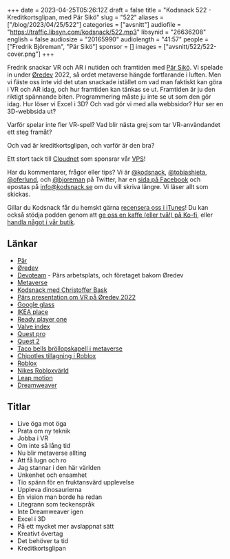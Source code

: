 +++
date = 2023-04-25T05:26:12Z
draft = false
title = "Kodsnack 522 - Kreditkortsglipan, med Pär Sikö"
slug = "522"
aliases = ["/blog/2023/04/25/522"]
categories = ["avsnitt"]
audiofile = "https://traffic.libsyn.com/kodsnack/522.mp3"
libsynid = "26636208"
english = false
audiosize = "20165990"
audiolength = "41:57"
people = ["Fredrik Björeman", "Pär Sikö"]
sponsor = []
images = ["avsnitt/522/522-cover.png"]
+++

Fredrik snackar VR och AR i nutiden och framtiden med [Pär Sikö](https://www.linkedin.com/in/p%C3%A4r-sik%C3%B6-0942031/?originalSubdomain=se). Vi spelade in under [Øredev](https://oredev.org/) 2022, så ordet metaverse hängde fortfarande i luften. Men vi fäste oss inte vid det utan snackade istället om vad man faktiskt kan göra i VR och AR idag, och hur framtiden kan tänkas se ut. Framtiden är ju den riktigt spännande biten. Programmering måste ju inte se ut som den gör idag. Hur löser vi Excel i 3D? Och vad gör vi med alla webbsidor? Hur ser en 3D-webbsida ut?

Varför spelar inte fler VR-spel? Vad blir nästa grej som tar VR-användandet ett steg framåt?

Och vad är kreditkortsglipan, och varför är den bra?

Ett stort tack till [Cloudnet](https://www.cloudnet.se) som sponsrar vår [VPS](https://en.wikipedia.org/wiki/Virtual_private_server)!

Har du kommentarer, frågor eller tips? Vi är [@kodsnack](https://www.twitter.com/kodsnack), [@tobiashieta](https://www.twitter.com/tobiashieta), [@oferlund](https://www.twitter.com/oferlund), och [@bjoreman](https://www.twitter.com/bjoreman) på Twitter, har en [sida på Facebook](https://www.facebook.com/kodsnack) och epostas på [info@kodsnack.se](mailto:info@kodsnack.se) om du vill skriva längre. Vi läser allt som skickas.

Gillar du Kodsnack får du hemskt gärna [recensera oss i iTunes](https://itunes.apple.com/se/podcast/kodsnack/id561631498?l=en)! Du kan också stödja podden genom att <a href="https://ko-fi.com/kodsnack" rel="payment">ge oss en kaffe (eller två!) på Ko-fi</a>, eller [handla något i vår butik](https://shop.spreadshirt.se/kodsnack/).

## Länkar ##
* [Pär](https://www.linkedin.com/in/p%C3%A4r-sik%C3%B6-0942031/?originalSubdomain=se)
* [Øredev](https://oredev.org/)
* [Devoteam](https://se.devoteam.com/) - Pärs arbetsplats, och företaget bakom Øredev
* [Metaverse](https://en.wikipedia.org/wiki/Metaverse)
* [Kodsnack med Christoffer Bask](https://kodsnack.se/494/)
* [Pärs presentation om VR på Øredev 2022](https://www.youtube.com/watch?v=OFvT9q7pwkw)
* [Google glass](https://en.wikipedia.org/wiki/Google_Glass)
* [IKEA place](https://www.youtube.com/watch?v=UudV1VdFtuQ)
* [Ready player one](https://en.wikipedia.org/wiki/Ready_Player_One)
* [Valve index](https://en.wikipedia.org/wiki/Valve_Index)
* [Quest pro](https://en.wikipedia.org/wiki/Meta_Quest_Pro)
* [Quest 2](https://en.wikipedia.org/wiki/Quest_2)
* [Taco bells bröllopskapell i metaverse](https://www.technologyreview.com/2023/03/15/1069848/taco-bell-metaverse-wedding/)
* [Chipotles tillagning i Roblox](https://observer.com/2023/01/does-the-metaverse-need-burritos-chipotle-went-on-roblox-to-find-out/)
* [Roblox](https://en.wikipedia.org/wiki/Roblox)
* [Nikes Robloxvärld](https://www.roblox.com/games/7462526249/NIKELAND)
* [Leap motion](https://en.wikipedia.org/wiki/Leap_Motion)
* [Dreamweaver](https://en.wikipedia.org/wiki/Adobe_Dreamweaver)

## Titlar ##
* Live öga mot öga
* Prata om ny teknik
* Jobba i VR
* Om inte så lång tid
* Nu blir metaverse allting
* Att få lugn och ro
* Jag stannar i den här världen
* Unkenhet och ensamhet
* Tio spänn för en fruktansvärd upplevelse
* Uppleva dinosaurierna
* En vision man borde ha redan
* Litegrann som teckenspråk
* Inte Dreamweaver igen
* Excel i 3D
* På ett mycket mer avslappnat sätt
* Kreativt övertag
* Det behöver ta tid
* Kreditkortsglipan